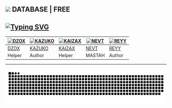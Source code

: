 ## <img height="40" src="https://raw.githubusercontent.com/innng/innng/master/assets/kyubey.gif"/> DATABASE | FREE

[![Typing SVG](https://readme-typing-svg.herokuapp.com?size=30&duration=4500&color=51AAFF&lines=DATABASE+FREE+FOR+ALL+;GUNAKAN+DENGAN+BIJAK!!!;SELAMAT+MENGGUNAKAN;MINIMAL+KASIH+CREDIT+LAH+%F0%9F%92%95%F0%9F%8C%B9)](https://git.io/typing-svg)
 ------
 
 [![DZOX](https://github.com/Dzox13524.png?size=200)](https://github.com/Dzox13524) | [![KAZUKO](https://github.com/KazukoGans.png?size=200)](https://github.com/KazukoGans) | [![KAIZAX](https://github.com/KaiZax.png?size=200)](https://github.com/KaiZax) | [![NEVT](https://github.com/NevtBotz.png?size=200)](https://github.com/NevtBotz) | [![REYY](https://github.com/inirey.png?size=200)](https://github.com/inirey)
----|----|----|----|----
[DZOX](https://github.com/Dzox13524) | [KAZUKO](https://github.com/KazukoGans) | [KAIZAX](https://github.com/KaiZax) | [NEVT](https://github.com/NevtBotz) | [REYY](https://github.com/inirey)
 Helper | Author | Helper | MASTAH | Author
 
 ------
 
 
 </details>

<p align="center">
<img src="https://github.com/Platane/snk/raw/output/github-contribution-grid-snake.svg" alt="nz" width="700"/>
</p>
